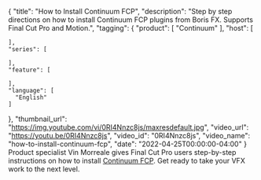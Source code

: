 {
  "title": "How to Install Continuum FCP",
  "description": "Step by step directions on how to install Continuum FCP plugins from Boris FX. Supports Final Cut Pro and Motion.",
  "tagging": {
    "product": [
      "Continuum"
    ],
    "host": [

    ],
    "series": [

    ],
    "feature": [

    ],
    "language": [
      "English"
    ]
  },
  "thumbnail_url": "https://img.youtube.com/vi/0RI4Nnzc8js/maxresdefault.jpg",
  "video_url": "https://youtu.be/0RI4Nnzc8js",
  "video_id": "0RI4Nnzc8js",
  "video_name": "how-to-install-continuum-fcp",
  "date": "2022-04-25T00:00:00-04:00"
}
Product specialist Vin Morreale gives Final Cut Pro users step-by-step instructions on how to install <a href="https://borisfx.com/products/continuumfcp/" target="_blank">Continuum FCP</a>. Get ready to take your VFX work to the next level.